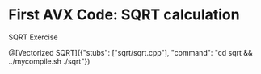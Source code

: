 # First AVX Code: SQRT calculation

SQRT Exercise

@[Vectorized SQRT]({"stubs": ["sqrt/sqrt.cpp"], "command": "cd sqrt && ../mycompile.sh ./sqrt"})
